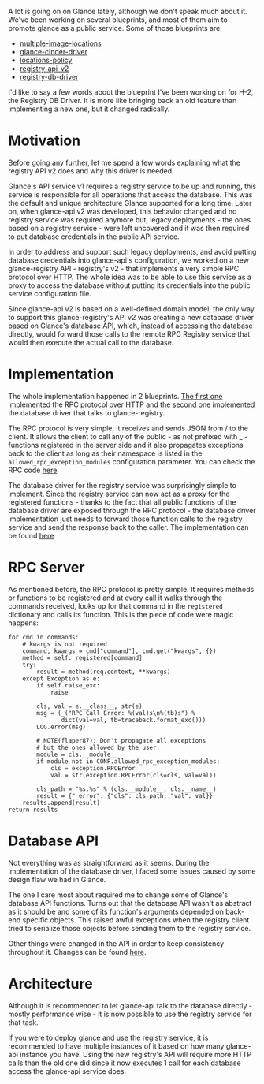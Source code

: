 <!---
$"metadata"$
{
  "md": true,
  "title": "Glance Registry Driver",
  "draft": false,
  "slug": "glance-registry-driver",
  "tags": [
    "openstack",
    "glance",
    "python"
  ]
}
$"metadata"$
-->

A lot is going on on Glance lately, although we don't speak much about it. We've been working on several blueprints, and most of them aim to promote glance as a public service. Some of those blueprints are:

* [multiple-image-locations](https://blueprints.launchpad.net/glance/+spec/multiple-image-locations)
* [glance-cinder-driver](https://blueprints.launchpad.net/glance/+spec/glance-cinder-driver)
* [locations-policy](https://blueprints.launchpad.net/glance/+spec/locations-policy)
* [registry-api-v2](https://blueprints.launchpad.net/glance/+spec/registry-api-v2)
* [registry-db-driver](https://blueprints.launchpad.net/glance/+spec/registry-db-driver)

I'd like to say a few words about the blueprint I've been working on for H-2, the Registry DB Driver. It is more like bringing back an old feature than implementing a new one, but it changed radically.

Motivation
==========

Before going any further, let me spend a few words explaining what the registry API v2 does and why this driver is needed.

Glance's API service v1 requires a registry service to be up and running, this service is responsible for all operations that access the database. This was the default and unique architecture Glance supported for a long time. Later on, when glance-api v2 was developed, this behavior changed and no registry service was required anymore but, legacy deployments - the ones based on a registry service - were left uncovered and it was then required to put database credentials in the public API service.

In order to address and support such legacy deployments, and avoid putting database credentials into glance-api's configuration, we worked on a new glance-registry API - registry's v2 -  that implements a very simple RPC protocol over HTTP. The whole idea was to be able to use this service as a proxy to access the database without putting its credentials into the public service configuration file.

Since glance-api v2 is based on a well-defined domain model, the only way to support this glance-registry's API v2 was creating a new database driver based on Glance's database API, which, instead of accessing the database directly, would forward those calls to the remote RPC Registry service that would then execute the actual call to the database.

Implementation
==============

The whole implementation happened in 2 blueprints. [The first one](https://blueprints.launchpad.net/glance/+spec/registry-api-v2) implemented the RPC protocol over HTTP and [the second one](https://blueprints.launchpad.net/glance/+spec/registry-db-driver) implemented the database driver that talks to glance-registry.

The RPC protocol is very simple, it receives and sends JSON from / to the client. It allows the client to call any of the public - as not prefixed with _ - functions registered in the server side and it also propagates exceptions back to the client as long as their namespace is listed in the `allowed_rpc_exception_modules` configuration parameter. You can check the RPC code [here](https://github.com/openstack/glance/blob/master/glance/common/rpc.py#L79).

The database driver for the registry service was surprisingly simple to implement. Since the registry service can now act as a proxy for the registered functions - thanks to the fact that all public functions of the database driver are exposed through the RPC protocol - the database driver implementation just needs to forward those function calls to the registry service and send the response back to the caller. The implementation can be found [here](https://github.com/openstack/glance/tree/master/glance/db/registry)

RPC Server
==========

As mentioned before, the RPC protocol is pretty simple. It requires methods or functions to be registered and at every call it walks through the commands received, looks up for that command in the `registered` dictionary and calls its function. This is the piece of code were magic happens:

    for cmd in commands:
        # kwargs is not required
        command, kwargs = cmd["command"], cmd.get("kwargs", {})
        method = self._registered[command]
        try:
            result = method(req.context, **kwargs)
        except Exception as e:
            if self.raise_exc:
                raise

            cls, val = e.__class__, str(e)
            msg = (_("RPC Call Error: %(val)s\n%(tb)s") %
                   dict(val=val, tb=traceback.format_exc()))
            LOG.error(msg)

            # NOTE(flaper87): Don't propagate all exceptions
            # but the ones allowed by the user.
            module = cls.__module__
            if module not in CONF.allowed_rpc_exception_modules:
                cls = exception.RPCError
                val = str(exception.RPCError(cls=cls, val=val))

            cls_path = "%s.%s" % (cls.__module__, cls.__name__)
            result = {"_error": {"cls": cls_path, "val": val}}
        results.append(result)
    return results


Database API
============

Not everything was as straightforward as it seems. During the implementation of the database driver, I faced some issues caused by some design flaw we had in Glance.

The one I care most about required me to change some of Glance's database API functions. Turns out that the database API wasn't as abstract as it should be and some of its function's arguments depended on back-end specific objects. This raised awful exceptions when the registry client tried to serialize those objects before sending them to the registry service.

Other things were changed in the API in order to keep consistency throughout it. Changes can be found [here](https://review.openstack.org/#/c/36218/).

Architecture
============

Although it is recommended to let glance-api talk to the database directly - mostly performance wise - it is now possible to use the registry service for that task.

If you were to deploy glance and use the registry service, it is recommended to have multiple instances of it based on how many glance-api instance you have. Using the new registry's API will require more HTTP calls than the old one did since it now executes 1 call for each database access the glance-api service does.